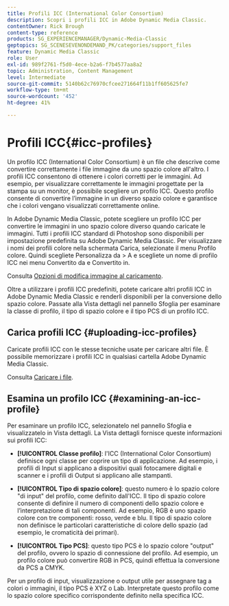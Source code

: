 ```yaml
---
title: Profili ICC (International Color Consortium)
description: Scopri i profili ICC in Adobe Dynamic Media Classic.
contentOwner: Rick Brough
content-type: reference
products: SG_EXPERIENCEMANAGER/Dynamic-Media-Classic
geptopics: SG_SCENESEVENONDEMAND_PK/categories/support_files
feature: Dynamic Media Classic
role: User
exl-id: 989f2761-f5d0-4ece-b2a6-f7b4577aa8a2
topic: Administration, Content Management
level: Intermediate
source-git-commit: 5140b62c76970cfcee271664f11b1ff605625fe7
workflow-type: tm+mt
source-wordcount: '452'
ht-degree: 41%

---
```


# Profili ICC{#icc-profiles}

Un profilo ICC (International Color Consortium) è un file che descrive come convertire correttamente i file immagine da uno spazio colore all&#39;altro. I profili ICC consentono di ottenere i colori corretti per le immagini. Ad esempio, per visualizzare correttamente le immagini progettate per la stampa su un monitor, è possibile scegliere un profilo ICC. Questo profilo consente di convertire l’immagine in un diverso spazio colore e garantisce che i colori vengano visualizzati correttamente online.

In Adobe Dynamic Media Classic, potete scegliere un profilo ICC per convertire le immagini in uno spazio colore diverso quando caricate le immagini. Tutti i profili ICC standard di Photoshop sono disponibili per impostazione predefinita su Adobe Dynamic Media Classic. Per visualizzare i nomi dei profili colore nella schermata Carica, selezionate il menu Profilo colore. Quindi scegliete Personalizza da > A e scegliete un nome di profilo ICC nei menu Convertito da e Convertito in.

Consulta [Opzioni di modifica immagine al caricamento](image-editing-options-upload.md#image-editing-options-at-upload).

Oltre a utilizzare i profili ICC predefiniti, potete caricare altri profili ICC in Adobe Dynamic Media Classic e renderli disponibili per la conversione dello spazio colore. Passate alla Vista dettagli nel pannello Sfoglia per esaminare la classe di profilo, il tipo di spazio colore e il tipo PCS di un profilo ICC.

## Carica profili ICC {#uploading-icc-profiles}

Caricate profili ICC con le stesse tecniche usate per caricare altri file. È possibile memorizzare i profili ICC in qualsiasi cartella Adobe Dynamic Media Classic.

Consulta [Caricare i file](uploading-files.md#uploading_your_files).

## Esamina un profilo ICC {#examining-an-icc-profile}

Per esaminare un profilo ICC, selezionatelo nel pannello Sfoglia e visualizzatelo in Vista dettagli. La Vista dettagli fornisce queste informazioni sui profili ICC:

* **[!UICONTROL Classe profilo]**: l&#39;ICC (International Color Consortium) definisce ogni classe per coprire un tipo di applicazione. Ad esempio, i profili di Input si applicano a dispositivi quali fotocamere digitali e scanner e i profili di Output si applicano alle stampanti.

* **[!UICONTROL Tipo di spazio colore]**: questo numero è lo spazio colore &quot;di input&quot; del profilo, come definito dall&#39;ICC. Il tipo di spazio colore consente di definire il numero di componenti dello spazio colore e l’interpretazione di tali componenti. Ad esempio, RGB è uno spazio colore con tre componenti: rosso, verde e blu. Il tipo di spazio colore non definisce le particolari caratteristiche di colore dello spazio (ad esempio, le cromaticità dei primari).

* **[!UICONTROL Tipo PCS]**: questo tipo PCS è lo spazio colore &quot;output&quot; del profilo, ovvero lo spazio di connessione del profilo. Ad esempio, un profilo colore può convertire RGB in PCS, quindi effettua la conversione da PCS a CMYK.

Per un profilo di input, visualizzazione o output utile per assegnare tag a colori o immagini, il tipo PCS è XYZ o Lab. Interpretate questo profilo come lo spazio colore specifico corrispondente definito nella specifica ICC.

